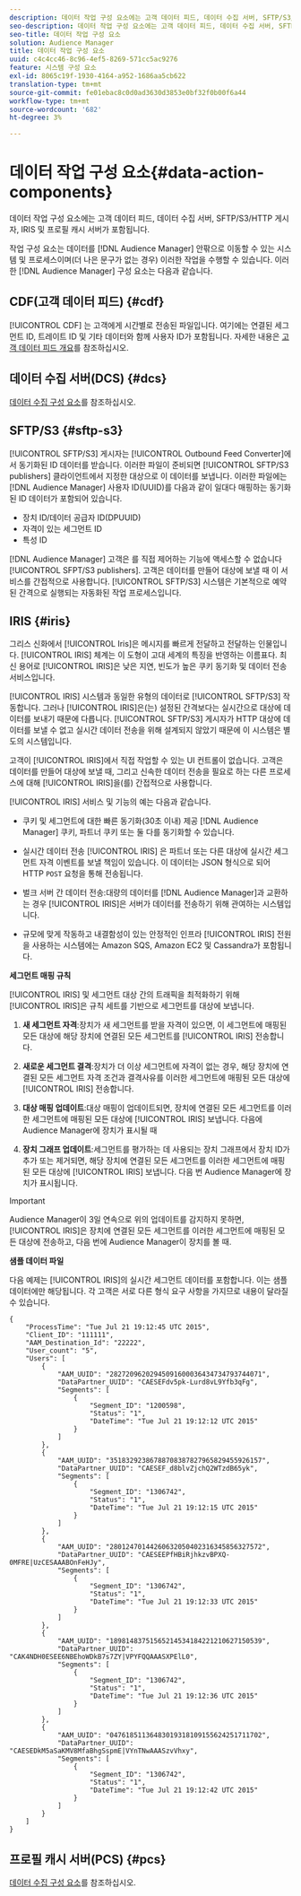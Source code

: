 ```yaml
---
description: 데이터 작업 구성 요소에는 고객 데이터 피드, 데이터 수집 서버, SFTP/S3/HTTP 게시자, IRIS 및 프로필 캐시 서버가 포함됩니다.
seo-description: 데이터 작업 구성 요소에는 고객 데이터 피드, 데이터 수집 서버, SFTP/S3/HTTP 게시자, IRIS 및 프로필 캐시 서버가 포함됩니다.
seo-title: 데이터 작업 구성 요소
solution: Audience Manager
title: 데이터 작업 구성 요소
uuid: c4c4cc46-8c96-4ef5-8269-571cc5ac9276
feature: 시스템 구성 요소
exl-id: 8065c19f-1930-4164-a952-1686aa5cb622
translation-type: tm+mt
source-git-commit: fe01ebac8c0d0ad3630d3853e0bf32f0b00f6a44
workflow-type: tm+mt
source-wordcount: '682'
ht-degree: 3%

---
```


# 데이터 작업 구성 요소{#data-action-components}

데이터 작업 구성 요소에는 고객 데이터 피드, 데이터 수집 서버, SFTP/S3/HTTP 게시자, IRIS 및 프로필 캐시 서버가 포함됩니다.

<!-- 

c_compact.xml

 -->

작업 구성 요소는 데이터를 [!DNL Audience Manager] 안팎으로 이동할 수 있는 시스템 및 프로세스이며(더 나은 문구가 없는 경우) 이러한 작업을 수행할 수 있습니다. 이러한 [!DNL Audience Manager] 구성 요소는 다음과 같습니다.

## CDF(고객 데이터 피드) {#cdf}

[!UICONTROL CDF] 는 고객에게 시간별로 전송된 파일입니다. 여기에는 연결된 세그먼트 ID, 트레이트 ID 및 기타 데이터와 함께 사용자 ID가 포함됩니다. 자세한 내용은 [고객 데이터 피드 개요](../../features/cdf-files.md)를 참조하십시오.

## 데이터 수집 서버(DCS) {#dcs}

[데이터 수집 구성 요소](../../reference/system-components/components-data-collection.md)를 참조하십시오.

## SFTP/S3 {#sftp-s3}

[!UICONTROL SFTP/S3] 게시자는 [!UICONTROL Outbound Feed Converter]에서 동기화된 ID 데이터를 받습니다. 이러한 파일이 준비되면 [!UICONTROL SFTP/S3 publishers] 클라이언트에서 지정한 대상으로 이 데이터를 보냅니다. 이러한 파일에는 [!DNL Audience Manager] 사용자 ID(UUID)를 다음과 같이 일대다 매핑하는 동기화된 ID 데이터가 포함되어 있습니다.

* 장치 ID/데이터 공급자 ID(DPUUID)
* 자격이 있는 세그먼트 ID
* 특성 ID

[!DNL Audience Manager] 고객은 를 직접 제어하는 기능에 액세스할 수 없습니다 [!UICONTROL SFPT/S3 publishers]. 고객은 데이터를 만들어 대상에 보낼 때 이 서비스를 간접적으로 사용합니다. [!UICONTROL SFTP/S3] 시스템은 기본적으로 예약된 간격으로 실행되는 자동화된 작업 프로세스입니다.

## IRIS {#iris}

그리스 신화에서 [!UICONTROL Iris]은 메시지를 빠르게 전달하고 전달하는 인물입니다. [!UICONTROL IRIS] 체계는 이 도형이 고대 세계의 특징을 반영하는 이름표다. 최신 용어로 [!UICONTROL IRIS]은 낮은 지연, 빈도가 높은 쿠키 동기화 및 데이터 전송 서비스입니다.

[!UICONTROL IRIS] 시스템과 동일한 유형의 데이터로  [!UICONTROL SFTP/S3] 작동합니다. 그러나 [!UICONTROL IRIS]은(는) 설정된 간격보다는 실시간으로 대상에 데이터를 보내기 때문에 다릅니다. [!UICONTROL SFTP/S3] 게시자가 HTTP 대상에 데이터를 보낼 수 없고 실시간 데이터 전송을 위해 설계되지 않았기 때문에 이 시스템은 별도의 시스템입니다.

고객이 [!UICONTROL IRIS]에서 직접 작업할 수 있는 UI 컨트롤이 없습니다. 고객은 데이터를 만들어 대상에 보낼 때, 그리고 신속한 데이터 전송을 필요로 하는 다른 프로세스에 대해 [!UICONTROL IRIS]을(를) 간접적으로 사용합니다.

[!UICONTROL IRIS] 서비스 및 기능의 예는 다음과 같습니다.

* 쿠키 및 세그먼트에 대한 빠른 동기화(30초 이내) 제공 [!DNL Audience Manager] 쿠키, 파트너 쿠키 또는 둘 다를 동기화할 수 있습니다.
* 실시간 데이터 전송 [!UICONTROL IRIS] 은 파트너 또는 다른 대상에 실시간 세그먼트 자격 이벤트를 보낼 책임이 있습니다. 이 데이터는 JSON 형식으로 되어 HTTP `POST` 요청을 통해 전송됩니다.

* 벌크 서버 간 데이터 전송:대량의 데이터를 [!DNL Audience Manager]과 교환하는 경우 [!UICONTROL IRIS]은 서버가 데이터를 전송하기 위해 관여하는 시스템입니다.

* 규모에 맞게 작동하고 내결함성이 있는 안정적인 인프라 [!UICONTROL IRIS] 전원을 사용하는 시스템에는 Amazon SQS, Amazon EC2 및 Cassandra가 포함됩니다.

**세그먼트 매핑 규칙**

[!UICONTROL IRIS] 및 세그먼트 대상 간의 트래픽을 최적화하기 위해 [!UICONTROL IRIS]은 규칙 세트를 기반으로 세그먼트를 대상에 보냅니다.

1. **새 세그먼트 자격**:장치가 새 세그먼트를 받을 자격이 있으면, 이 세그먼트에 매핑된 모든 대상에 해당 장치에 연결된 모든 세그먼트를  [!UICONTROL IRIS] 전송합니다.

1. **새로운 세그먼트 결격**:장치가 더 이상 세그먼트에 자격이 없는 경우, 해당 장치에 연결된 모든 세그먼트 자격 조건과 결격사유를 이러한 세그먼트에 매핑된 모든 대상에  [!UICONTROL IRIS] 전송합니다.

1. **대상 매핑 업데이트**:대상 매핑이 업데이트되면, 장치에 연결된 모든 세그먼트를 이러한 세그먼트에 매핑된 모든 대상에  [!UICONTROL IRIS] 보냅니다. 다음에 Audience Manager에 장치가 표시될 때

1. **장치 그래프 업데이트**:세그먼트를 평가하는 데 사용되는 장치 그래프에서 장치 ID가 추가 또는 제거되면, 해당 장치에 연결된 모든 세그먼트를 이러한 세그먼트에 매핑된 모든 대상에  [!UICONTROL IRIS] 보냅니다. 다음 번 Audience Manager에 장치가 표시됩니다.

>[!IMPORTANT]
>
>Audience Manager이 3일 연속으로 위의 업데이트를 감지하지 못하면, [!UICONTROL IRIS]은 장치에 연결된 모든 세그먼트를 이러한 세그먼트에 매핑된 모든 대상에 전송하고, 다음 번에 Audience Manager이 장치를 볼 때.

**샘플 데이터 파일**

다음 예제는 [!UICONTROL IRIS]의 실시간 세그먼트 데이터를 포함합니다. 이는 샘플 데이터에만 해당됩니다. 각 고객은 서로 다른 형식 요구 사항을 가지므로 내용이 달라질 수 있습니다.

```
{
    "ProcessTime": "Tue Jul 21 19:12:45 UTC 2015",
    "Client_ID": "111111",
    "AAM_Destination_Id": "22222",
    "User_count": "5",
    "Users": [
        {
            "AAM_UUID": "28272096202945091600036434734793744071",
            "DataPartner_UUID": "CAESEFdv5pk-Lurd8vL9Yfb3qFg",
            "Segments": [
                {
                    "Segment_ID": "1200598",
                    "Status": "1",
                    "DateTime": "Tue Jul 21 19:12:12 UTC 2015"
                }
            ]
        },
        {
            "AAM_UUID": "35183292386788708387827965829455926157",
            "DataPartner_UUID": "CAESEF_d8blvZjchQ2WTzdB65yk",
            "Segments": [
                {
                    "Segment_ID": "1306742",
                    "Status": "1",
                    "DateTime": "Tue Jul 21 19:12:15 UTC 2015"
                }
            ]
        },
        {
            "AAM_UUID": "28012470144260632050402316345856327572",
            "DataPartner_UUID": "CAESEEPfHBiRjhkzvBPXQ-0MFRE|UzCESAAABOnFeHJy",
            "Segments": [
                {
                    "Segment_ID": "1306742",
                    "Status": "1",
                    "DateTime": "Tue Jul 21 19:12:33 UTC 2015"
                }
            ]
        },
        {
            "AAM_UUID": "18981483751565214534184221210627150539",
            "DataPartner_UUID": "CAK4NDH0ESEE6NBEhoWDkB7s7ZY|VPYFQQAAASXPElL0",
            "Segments": [
                {
                    "Segment_ID": "1306742",
                    "Status": "1",
                    "DateTime": "Tue Jul 21 19:12:36 UTC 2015"
                }
            ]
        },
        {
            "AAM_UUID": "04761851136483019318109155624251711702",
            "DataPartner_UUID": "CAESEDkM5aSaKMV8MfaBhgSspmE|VYnTNwAAASzvVhxy",
            "Segments": [
                {
                    "Segment_ID": "1306742",
                    "Status": "1",
                    "DateTime": "Tue Jul 21 19:12:42 UTC 2015"
                }
            ]
        }
    ]
}
```

## 프로필 캐시 서버(PCS) {#pcs}

[데이터 수집 구성 요소](../../reference/system-components/components-data-collection.md)를 참조하십시오.
